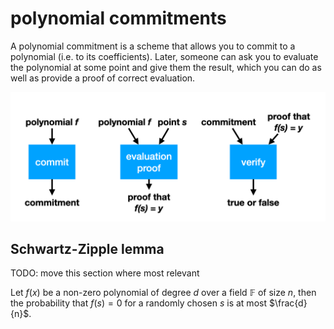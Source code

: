 # polynomial commitments

A polynomial commitment is a scheme that allows you to commit to a polynomial (i.e. to its coefficients). Later, someone can ask you to evaluate the polynomial at some point and give them the result, which you can do as well as provide a proof of correct evaluation.

<img src="../../img/polycom.png" width="600px">

## Schwartz-Zipple lemma

TODO: move this section where most relevant

Let $f(x)$ be a non-zero polynomial of degree $d$ over a field $\mathbb{F}$ of size $n$, then the probability that $f(s)=0$ for a randomly chosen $s$ is at most $\frac{d}{n}$.
